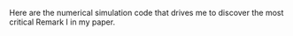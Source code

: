 Here are the numerical simulation code that drives me to discover the most critical Remark I in my paper.
